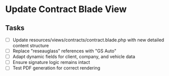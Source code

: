 # Update Contract Blade View

## Tasks
- [ ] Update resources/views/contracts/contract.blade.php with new detailed content structure
- [ ] Replace "reseauglass" references with "GS Auto"
- [ ] Adapt dynamic fields for client, company, and vehicle data
- [ ] Ensure signature logic remains intact
- [ ] Test PDF generation for correct rendering

